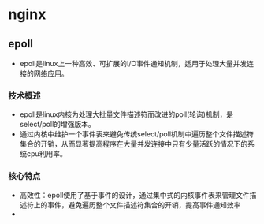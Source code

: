 # nginx
## epoll
* epoll是linux上一种高效、可扩展的I/O事件通知机制，适用于处理大量并发连接的网络应用。
### 技术概述
* epoll是linux内核为处理大批量文件描述符而改进的poll(轮询)机制，是select/poll的增强版本。
* 通过内核中维护一个事件表来避免传统select/poll机制中遍历整个文件描述符集合的开销，从而显著提高程序在大量并发连接中只有少量活跃的情况下的系统cpu利用率。
### 核心特点
* 高效性：epoll使用了基于事件的设计，通过集中式的内核事件表来管理文件描述符上的事件，避免遍历整个文件描述符集合的开销，提高事件通知效率
* 